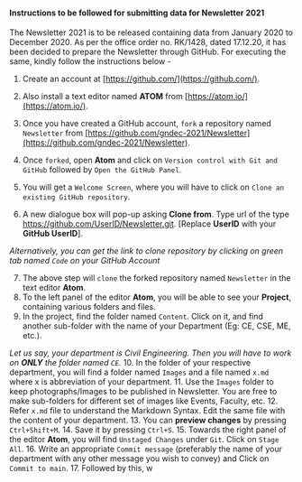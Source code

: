 
#### Instructions to be followed for submitting data for Newsletter 2021

The Newsletter 2021 is to be released containing data from January 2020 to December 2020. As per the office order no. RK/1428, dated 17.12.20, it has been decided to prepare the Newsletter through GitHub. For executing the same, kindly follow the instructions below -

1. Create an account at [https://github.com/](https://github.com/).

2. Also install a text editor named **ATOM** from [https://atom.io/](https://atom.io/).
3. Once you have created a GitHub account, `fork` a repository named `Newsletter` from [https://github.com/gndec-2021/Newsletter](https://github.com/gndec-2021/Newsletter).
4. Once `forked`, open **Atom** and click on `Version control with Git and GitHub` followed by `Open the GitHub Panel`.
5. You will get a `Welcome Screen`, where you will have to click on `Clone an existing GitHub repository`.
6. A new dialogue box will pop-up asking **Clone from**. Type url of the type https://github.com/UserID/Newsletter.git. [Replace **UserID** with your **GitHub UserID**].

  *Alternatively, you can get the link to clone repository by clicking on green tab named `Code` on your GitHub Account*

7. The above step will `clone` the forked repository named `Newsletter` in the text editor **Atom**.
8. To the left panel of the editor **Atom**, you will be able to see your **Project**, containing various folders and files.
9. In the project, find the folder named `Content`. Click on it, and find another sub-folder with the name of your Department (Eg: CE, CSE, ME, etc.).

  *Let us say, your department is Civil Engineering. Then you will have to work on **ONLY** the folder named `CE`.*
10. In the folder of your respective department, you will find a folder named `Images` and a file named `x.md` where x is abbreviation of your department.
11. Use the `Images` folder to keep photographs/Images to be published in Newsletter. You are free to make sub-folders for different set of images like Events, Faculty, etc.
12. Refer `x.md` file to understand the Markdown Syntax. Edit the same file with the content of your department.
13. You can **preview changes** by pressing `Ctrl+Shift+M`.
14. Save it by pressing `Ctrl+S`.
15. Towards the right panel of the editor **Atom**, you will find `Unstaged Changes` under `Git`. Click on `Stage All`.
16. Write an appropriate `Commit message` (preferably the name of your department with any other message you wish to convey) and Click on `Commit to main`.
17. Followed by this, w
